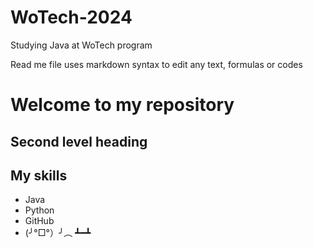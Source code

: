 # WoTech-2024
Studying Java at WoTech program

Read me file uses markdown syntax to edit any text, formulas or codes

# Welcome to my repository

## Second level heading

## My skills
- Java
- Python
- GitHub
- (╯°□°）╯︵ ┻━┻
